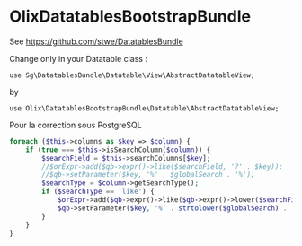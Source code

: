 OlixDatatablesBootstrapBundle
=============================

See https://github.com/stwe/DatatablesBundle

Change only in your Datatable class :

`use Sg\DatatablesBundle\Datatable\View\AbstractDatatableView;`

by

`use Olix\DatatablesBootstrapBundle\Datatable\AbstractDatatableView;`


Pour la correction sous PostgreSQL

``` php
foreach ($this->columns as $key => $column) {
    if (true === $this->isSearchColumn($column)) {
        $searchField = $this->searchColumns[$key];
        //$orExpr->add($qb->expr()->like($searchField, '?' . $key));
        //$qb->setParameter($key, '%' . $globalSearch . '%');
        $searchType = $column->getSearchType();
        if ($searchType == 'like') {
            $orExpr->add($qb->expr()->like($qb->expr()->lower($searchField), '?' . $key));
            $qb->setParameter($key, '%' . strtolower($globalSearch) . '%');
        }
    }
}
```